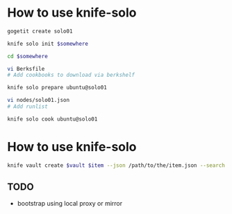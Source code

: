 # How to use knife-solo

```bash
gogetit create solo01

knife solo init $somewhere

cd $somewhere

vi Berksfile
# Add cookbooks to download via berkshelf

knife solo prepare ubuntu@solo01

vi nodes/solo01.json
# Add runlist

knife solo cook ubuntu@solo01
```

# How to use knife-solo
```bash
knife vault create $vault $item --json /path/to/the/item.json --search '*:*' -M client
```

## TODO
- bootstrap using local proxy or mirror
